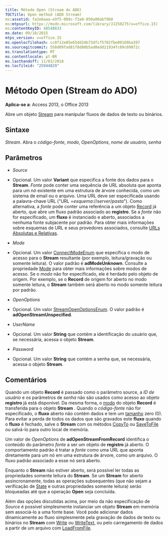```yaml
---
title: Método Open (Stream do ADO)
TOCTitle: Open method (ADO Stream)
ms:assetid: fa2e6aaa-e9f5-009c-f3a0-050a00abf9b0
ms:mtpsurl: https://msdn.microsoft.com/library/JJ250275(v=office.15)
ms:contentKeyID: 48548833
ms.date: 09/18/2015
mtps_version: v=office.15
ms.openlocfilehash: cc0f12e05e65dd24b73dfcf5702fbe09169ba397
ms.sourcegitcommit: 558d09fad81f8d80b5ad0edd21934fc09c098f2c
ms.translationtype: MT
ms.contentlocale: pt-BR
ms.lasthandoff: 11/03/2018
ms.locfileid: "25944829"
---
```

# <a name="open-method-ado-stream"></a>Método Open (Stream do ADO)


**Aplica-se a**: Access 2013, o Office 2013


Abre um objeto [Stream](stream-object-ado.md) para manipular fluxos de dados de texto ou binários.

## <a name="syntax"></a>Sintaxe

*Stream*. Abra o *código-fonte*, *modo*, *OpenOptions*, *nome de usuário*, *senha*

## <a name="parameters"></a>Parâmetros

  - *Source*

  - Opcional. Um valor **Variant** que especifica a fonte dos dados para o **Stream**. *Fonte* pode conter uma sequência de URL absoluta que aponta para um nó existente em uma estrutura de árvore conhecida, como um sistema de email ou o arquivo. Uma URL deve ser especificada usando a palavra-chave URL ("URL =*esquema*://*server*/*pasta*"). Como alternativa, a *fonte* pode conter uma referência a um objeto [Record](record-object-ado.md) já aberto, que abre um fluxo padrão associado ao **registro**. Se a *fonte* não for especificado, um **fluxo** é instanciado e aberto, associados a nenhuma fonte subjacente por padrão. Para obter mais informações sobre esquemas de URL e seus provedores associados, consulte [URLs Absolutas e Relativas](absolute-and-relative-urls.md).

  - *Mode*

  - Opcional. Um valor [ConnectModeEnum](connectmodeenum.md) que especifica o modo de acesso para o **Stream** resultante (por exemplo, leitura/gravação ou somente leitura). O valor padrão é **adModeUnknown**. Consulte a propriedade [Mode](mode-property-ado.md) para obter mais informações sobre modos de acesso. Se o *modo* não for especificado, ele é herdado pelo objeto de origem. Por exemplo, se o **Record** de origem for aberto no modo somente leitura, o **Stream** também será aberto no modo somente leitura por padrão.

  - *OpenOptions*

  - Opcional. Um valor [StreamOpenOptionsEnum](streamopenoptionsenum.md). O valor padrão é **adOpenStreamUnspecified**.

  - *UserName*

  - Opcional. Um valor **String** que contém a identificação do usuário que, se necessária, acessa o objeto **Stream**.

  - *Password*

  - Opcional. Um valor **String** que contém a senha que, se necessária, acessa o objeto **Stream**.

## <a name="remarks"></a>Comentários

Quando um objeto **Record** é passado como o parâmetro source, a *ID de usuário* e os parâmetros de *senha* não são usados como acesso ao objeto **registro** já está disponível. Da mesma forma, o [modo](mode-property-ado.md) do objeto **Record** é transferida para o objeto **Stream** . Quando o *código-fonte* não for especificado, o **fluxo** aberto não contém dados e tem um [tamanho](https://msdn.microsoft.com/library/jj250128\(v=office.15\)) zero (0). Para evitar a perda de todos os dados que são gravados este **fluxo** quando o **fluxo** é fechado, salve o **Stream** com os métodos [CopyTo](copyto-method-ado.md) ou [SaveToFile](savetofile-method-ado.md) ou salvá-lo para outro local de memória.

Um valor de *OpenOptions* de **adOpenStreamFromRecord** identifica o conteúdo do parâmetro *fonte* a ser um objeto de **registro** já aberto. O comportamento padrão é tratar a *fonte* como uma URL que aponta diretamente para um nó em uma estrutura de árvore, como um arquivo. O fluxo padrão associado a esse nó será aberto.

Enquanto o **Stream** não estiver aberto, será possível ler todas as propriedades somente leitura do **Stream**. Se um **Stream** for aberto assincronamente, todas as operações subsequentes (que não sejam a verificação de [State](state-property-ado.md) e outras propriedades somente leitura) serão bloqueadas até que a operação **Open** seja concluída.

Além das opções discutidas acima, por meio da não especificação de *Source* é possível simplesmente instanciar um objeto **Stream** em memória sem associá-lo a uma fonte base. Você pode adicionar dados dinamicamente ao fluxo simplesmente pela gravação de dados de texto ou binários no **Stream** com [Write](write-method-ado.md) ou [WriteText](writetext-method-ado.md), ou pelo carregamento de dados a partir de um arquivo com [LoadFromFile](loadfromfile-method-ado.md).

